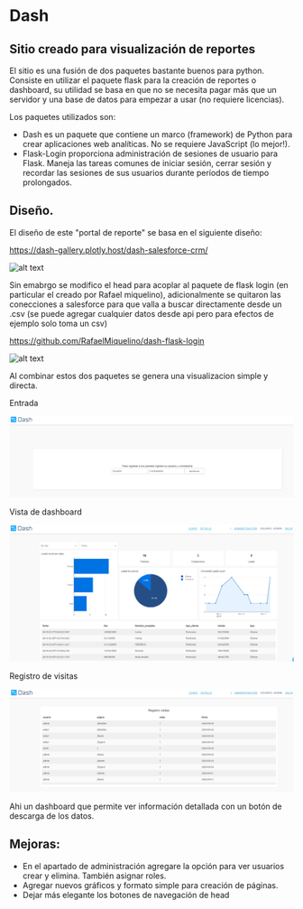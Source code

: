 # Dash
## Sitio creado para visualización de reportes

El sitio es una fusión de dos paquetes bastante buenos para python. Consiste en utilizar el paquete flask para la creación de reportes o dashboard, su utilidad se basa en que no se necesita pagar más que un servidor y una base de datos para empezar a usar (no requiere licencias). 

Los paquetes utilizados son:


* Dash es un paquete que contiene un marco (framework) de Python para crear aplicaciones web analíticas. No se requiere JavaScript (lo mejor!).
* Flask-Login proporciona administración de sesiones de usuario para Flask. Maneja las tareas comunes de iniciar sesión, cerrar sesión y recordar las sesiones de sus usuarios durante períodos de tiempo prolongados.

## Diseño.

El diseño de este "portal de reporte" se basa en el siguiente diseño:

https://dash-gallery.plotly.host/dash-salesforce-crm/

![alt text](https://dash-gallery.plotly.host/Manager/apps_data/dash-salesforce-crm/thumbnail_154dcf0e-cb59-11e9-8925-0242ac11004a.png)

Sin emabrgo se modifico el head para acoplar al paquete de flask login (en particular el creado por Rafael miquelino), adicionalmente se quitaron las conecciones a salesforce para que valla a buscar directamente desde un .csv (se puede agregar cualquier datos desde api pero para efectos de ejemplo solo toma un csv)

https://github.com/RafaelMiquelino/dash-flask-login

![alt text](https://user-images.githubusercontent.com/31367475/47422577-4f761500-d759-11e8-90c2-b70a79fcd610.gif)

Al combinar estos dos paquetes se genera una visualizacion simple y directa.

Entrada

![alt text](https://github.com/salibaud/Dash/blob/master/assets/Entrada.PNG)



Vista de dashboard

![alt text](https://github.com/salibaud/Dash/blob/master/assets/Visita.PNG)

Registro de visitas

![alt text](https://github.com/salibaud/Dash/blob/master/assets/Registro%20visitas.PNG)

Ahi un dashboard que permite ver información detallada con un botón de descarga de los datos.

## Mejoras:
- En el apartado de administración agregare la opción para ver usuarios crear y elimina. También asignar roles.
- Agregar nuevos gráficos y formato simple para creación de páginas.
- Dejar más elegante los botones de navegación de head
